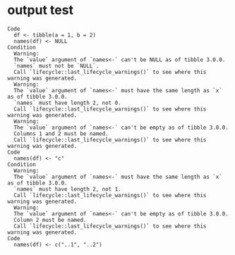 # output test

    Code
      df <- tibble(a = 1, b = 2)
      names(df) <- NULL
    Condition
      Warning:
      The `value` argument of `names<-` can't be NULL as of tibble 3.0.0.
      `names` must not be `NULL`.
      Call `lifecycle::last_lifecycle_warnings()` to see where this warning was generated.
      Warning:
      The `value` argument of `names<-` must have the same length as `x` as of tibble 3.0.0.
      `names` must have length 2, not 0.
      Call `lifecycle::last_lifecycle_warnings()` to see where this warning was generated.
      Warning:
      The `value` argument of `names<-` can't be empty as of tibble 3.0.0.
      Columns 1 and 2 must be named.
      Call `lifecycle::last_lifecycle_warnings()` to see where this warning was generated.
    Code
      names(df) <- "c"
    Condition
      Warning:
      The `value` argument of `names<-` must have the same length as `x` as of tibble 3.0.0.
      `names` must have length 2, not 1.
      Call `lifecycle::last_lifecycle_warnings()` to see where this warning was generated.
      Warning:
      The `value` argument of `names<-` can't be empty as of tibble 3.0.0.
      Column 2 must be named.
      Call `lifecycle::last_lifecycle_warnings()` to see where this warning was generated.
    Code
      names(df) <- c("..1", "..2")

